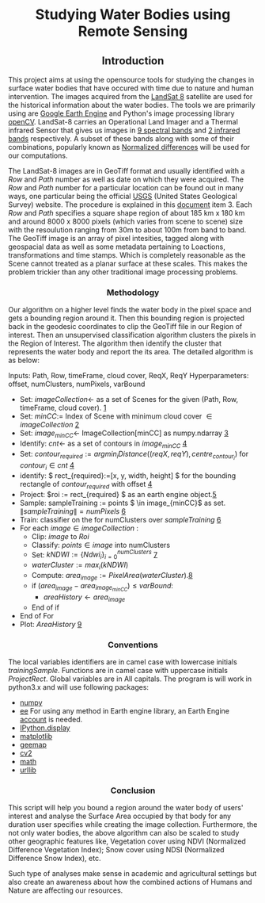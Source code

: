 <center>

    
# Studying Water Bodies using Remote Sensing
    
## Introduction
    
</center>

This project aims at using the opensource tools for studying the changes in surface water bodies that have occured with time due to nature and human intervention. The images acquired from the [LandSat 8](https://www.usgs.gov/land-resources/nli/landsat/landsat-8?qt-science_support_page_related_con=0#qt-science_support_page_related_con) satellite are used for the historical information about the water bodies. The tools we are primarily using are [Google Earth Engine](https://earthengine.google.com/) and Python's image processing library [openCV](https://opencv.org/). LandSat-8 carries an Operational Land Imager and a Thermal infrared Sensor that gives us images in [9 spectral bands]() and [2 infrared bands]() respectively. A subset of these bands along with some of their combinations, popularly known as [Normalized differences](https://gisgeography.com/ndvi-normalized-difference-vegetation-index/) will be used for our computations.  

The LandSat-8 images are in GeoTiff format and usually identified with a _Row_ and _Path_ number as well as date on which they were acquired. The _Row_ and _Path_ number for a particular location can be found out in many ways, one particular being the official [USGS](https://www.usgs.gov/) (United States Geological Survey) website. The procedure is explained in this [document](https://lta.cr.usgs.gov/sites/default/files/PerformaSearch_Updated062020.pdf) item 3. Each _Row_ and _Path_ specifies a square shape region of about 185 km x 180 km and around 8000 x 8000 pixels (which varies from scene to scene) size with the resoulution ranging from 30m to about 100m from band to band. The GeoTiff image is an array of pixel intesities, tagged along with geospacial data as well as some metadata pertaining to Loactions, transformations and time stamps. Which is completely reasonable as the Scene cannot treated as a planar surface at these scales. This makes the problem trickier than any other traditional image processing problems.

<center>


### Methodology

</center>

Our algorithm on a higher level finds the water body in the pixel space and gets a bounding region around it. Then this bounding region is projected back in the geodesic coordinates to clip the GeoTiff file in our Region of interest. Then an unsupervised classification algorithm clusters the pixels in the Region of Interest. The algorithm then identify the cluster that represents the water body and report the its area. The detailed algorithm is as below:

Inputs: Path, Row, timeFrame, cloud cover, ReqX, ReqY
Hyperparameters: offset, numClusters, numPixels, varBound
- Set: $imageCollection \leftarrow$ as a set of Scenes for the given (Path, Row, timeFrame, cloud cover). [1](#Aquiring-Images)
- Set: $minCC :=$ Index of Scene with minimum cloud cover $\in imageCollection$ [2](#Finding-the-minCC)
- Set: $image_{minCC} \leftarrow$ ImageCollection\[minCC\] as numpy.ndarray [3](#Converting-$image_{minCC}$-to-np.ndarray)
- Identify: $cnt \leftarrow$ as a set of contours in $image_{minCC}$ [4](#Helper-function:-detecting-Contours,-Rectangles)
- Set: $contour_{required}:= argmin_{i} Distance((reqX, reqY), centre_{contour_i})$ for $contour_i \in cnt$ [4](#Helper-function:-detecting-Contours,-Rectangles)
- identify: $ rect_{required}:=[x, y, width, height] $ for the bounding rectangle of $contour_{required}$ with offset [4](#Helper-function:-detecting-Contours,-Rectangles)
- Project: $roi := rect_{required} $ as an earth engine object.[5](#Reprojecting-to-the-geographic-space)
- Sample: sampleTraining := points $ \in image_{minCC}$ as set. $\|sampleTraining\| = numPixels$ [6](#Getting-Training-Sasmple)
- Train: classifier on the for numClusters over $sampleTraining$ [6](#Getting-Training-Sasmple)
- For each $image \in imageCollection$ :
    - Clip: $image$ to $Roi$
    - Classify: $points \in image$ into numClusters
    - Set: $kNDWI := \{ Ndwi_i\}_{i = 0}^{numClusters}$ [7](#Helper-Function:-Calculating-the-NDWI-for-each-layer)
    - $waterCluster := max_{i}(kNDWI)$
    - Compute: $area_{image} := PixelArea(waterCluster)$.[8](#Helper-Function:-Cluster-Area-calculator)
    - if $(area_{image} - area_{image_{minCC}}) \leq varBound$:
        - $areaHistory \leftarrow area_{image}$
    - End of if
- End of For
- Plot: $AreaHistory$ [9](#Plotting-the-Results)

<center>


### Conventions

</center>

The local variables identifiers are in camel case with lowercase initials $trainingSample$. Functions are in camel case with uppercase initials $ProjectRect$. Global variables are in All capitals. The program is will work in python3.x and will use following packages:
- [numpy](https://numpy.org/)
- [ee](https://developers.google.com/earth-engine/guides/python_install#install-options) 
  For using any method in Earth engine library, an Earth Engine [account](https://earthengine.google.com/) is needed.  
- [IPython.display](https://ipython.org/)
- [matplotlib](https://matplotlib.org/)
- [geemap](https://github.com/giswqs/geemap)
- [cv2](https://docs.opencv.org/master/d0/de3/tutorial_py_intro.html)
- [math](https://docs.python.org/3/library/math.html)
- [urllib](https://docs.python.org/3/library/urllib.html)

<center>

### Conclusion
</center>    
This script will help you bound a region around the water body of users' interest and analyse the Surface Area occupied by that body for any duration user specifies while creating the image collection. Furthermore, the not only water bodies, the above algorithm can also be scaled to study other geographic features like, Vegetation cover using NDVI (Normalized Difference Vegetation Index); Snow cover using NDSI (Normalized Difference Snow Index), etc. 

Such type of analyses make sense in academic and agricultural settings but also create an awareness about how the combined actions of Humans and Nature are affecting our resources. 
